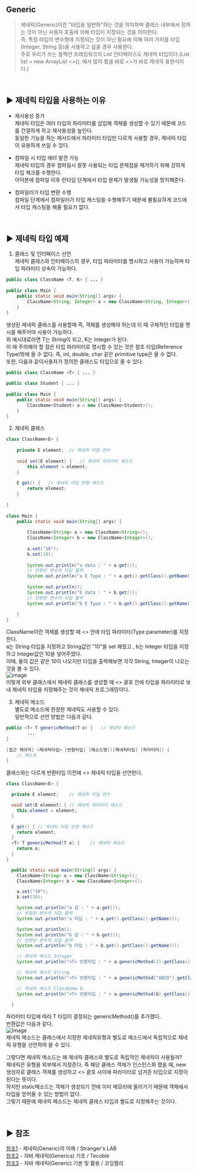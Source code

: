 ## Generic
>제네릭(Generic)이란 "타입을 일반화"하는 것을 의미하며 클래스 내부에서 정하는 것이 아닌 사용자 호출에 의해 타입이 지정되는 것을 의미한다. <br> 
즉, 특정 타입의 변수형에 지정되는 것이 아닌 필요에 의해 여러 가지를 타입(Integer, String 등)을 사용하고 싶을 경우 사용한다. <br> 
주로 우리가 쓰는 컬렉션 프레임워크의 List 인터페이스도 제네릭 타입이다.(List <Integer> list =  new ArrayList <>(); 에서 많이 봤을 바로 <>가 바로 제네릭 표현식이다.)<br>


<br>

## ▶️ 제네릭 타입을 사용하는 이유 
* 재사용성 증가 <br>
제네릭 타입은 여러 타입의 파라미터를 삽입해 객체를 생성할 수 있기 때문에 코드를 간결하게 하고 재사용성을 높인다.<br>
동일한 기능을 하는 메서드에서 파라미터 타입만 다르게 사용할 경우, 제네릭 타입이 유용하게 쓰일 수 있다. <br>

* 컴파일 시 타입 에러 발견 가능<br>
제네릭 타입의 경우 컴파일시 잘못 사용되는 타입 문제점을 제거하기 위해 강하게 타입 체크를 수행한다. <br>
이덕분에 컴파일 이후 런타임 단계에서 타입 문제가 발생될 가능성을 방지해준다. <br>

* 컴파일러가 타입 변환 수행 <br>
컴파일 단계에서 컴파일러가 타입 캐스팅을 수행해주기 때문에 불필요하게 코드에서 타입 캐스팅을 해줄 필요가 없다.<br> 


<br>

## ▶️ 제네릭 타입 예제 
1. 클래스 및 인터페이스 선언<br> 
제네릭 클래스와 인터페이스의 경우, 타입 파라미터를 명시하고 사용이 가능하며 타입 파라미터 상속이 가능하다.<br> 
```java
public class ClassName <T, K> { ... }
 
public class Main {
	public static void main(String[] args) {
		ClassName<String, Integer> a = new ClassName<String, Integer>();
	}
}
```
생성된 제네릭 클래스를 사용할때 즉, 객체를 생성해야 하는데 이 때 구체적인 타입을 명시를 해주어야 사용이 가능하다.<br> 
위 예시대로라면 T는 String이 되고, K는 Integer가 된다.<br> 
이 때 주의해야 할 점은 타입 파라미터로 명시할 수 있는 것은 참조 타입(Reference Type)밖에 올 수 없다. 즉, int, double, char 같은 primitive type은 올 수 없다. <br> 
또한, 다음과 같이사용자가 정의한 클래스도 타입으로 올 수 있다.<br> 
```java
public class ClassName <T> { ... }
 
public class Student { ... }
 
public class Main {
	public static void main(String[] args) {
		ClassName<Student> a = new ClassName<Student>();
	}
}
```

2. 제네릭 클래스

```java
class ClassName<E> {
	
	private E element;	// 제네릭 타입 변수
	
	void set(E element) {	// 제네릭 파라미터 메소드
		this.element = element;
	}
	
	E get() {	// 제네릭 타입 반환 메소드
		return element;
	}
	
}
 
class Main {
	public static void main(String[] args) {
		
		ClassName<String> a = new ClassName<String>();
		ClassName<Integer> b = new ClassName<Integer>();
		
		a.set("10");
		b.set(10);
	
		System.out.println("a data : " + a.get());
		// 반환된 변수의 타입 출력 
		System.out.println("a E Type : " + a.get().getClass().getName());
		
		System.out.println();
		System.out.println("b data : " + b.get());
		// 반환된 변수의 타입 출력 
		System.out.println("b E Type : " + b.get().getClass().getName());
		
	}
}
```
ClassName이란 객체를 생성할 때 <> 안에 타입 파라미터(Type parameter)를 지정한다.<br>
a는 String 타입을 지정하고 String값인 "10"을 set 해줬고 , b는 Integer 타입을 지정하고 Integer값인 10을 넣어주었다.<br>
이때, 둘의 값은 같은 10이 나오지만 타입을 출력해보면 각각 String, Integer이 나오는 것을 볼 수 있다.<br>
![image](https://user-images.githubusercontent.com/117061586/232072307-a88cfa59-b1eb-44a3-9aea-0ac749bcf7e2.png)<br>
이렇게 외부 클래스에서 제네릭 클래스를 생성할 때 <> 괄호 안에 타입을 파라미터로 보내 제네릭 타입을 지정해주는 것이 제네릭 프로그래밍이다.<br>

3. 제네릭 메소드<br>
별도로 메소드에 한정한 제네릭도 사용할 수 있다.<br>
일반적으로 선언 방법은 다음과 같다. <br>
```java
public <T> T genericMethod(T o) {	// 제네릭 메소드
		...
}
 
[접근 제어자] <제네릭타입> [반환타입] [메소드명]([제네릭타입] [파라미터]) {
	// 텍스트
}
```
클래스와는 다르게 반환타입 이전에 <> 제네릭 타입을 선언한다.<br>

```java
class ClassName<E> {

  private E element;	// 제네릭 타입 변수

  void set(E element) {	// 제네릭 파라미터 메소드
    this.element = element;
  }

  E get() {	// 제네릭 타입 반환 메소드
    return element;
  }
  <T> T genericMethod(T o) {	// 제네릭 메소드
    return o;
  }
}

  public static void main(String[] args) {
    ClassName<String> a = new ClassName<String>();
    ClassName<Integer> b = new ClassName<Integer>();

    a.set("10");
    b.set(10);

    System.out.println("a 값 : " + a.get());
    // 반환된 변수의 타입 출력
    System.out.println("a 타입 : " + a.get().getClass().getName());

    System.out.println();
    System.out.println("b 값 : " + b.get());
    // 반환된 변수의 타입 출력
    System.out.println("b 타입 : " + b.get().getClass().getName());

    // 제네릭 메소드 Integer
    System.out.println("<T> 반환타입 : " + a.genericMethod(3).getClass().getName());

    // 제네릭 메소드 String
    System.out.println("<T> 반환타입 : " + a.genericMethod("ABCD").getClass().getName());

    // 제네릭 메소드 ClassName b
    System.out.println("<T> 반환타입 : " + a.genericMethod(b).getClass().getName());

  }
```
파라미터 타입에 따라 T 타입이 결정되는 genericMethod()를 추가했다.<br>
반환값은 다음과 같다.<br>
![image](https://user-images.githubusercontent.com/117061586/232075285-2f2c27fe-5548-4dee-b8d9-14f5ba9d92ae.png)<br>
제네릭 메소드는 클래스에서 지정한 제네릭유형과 별도로 메소드에서 독립적으로 제네릭 유형을 선언하여 쓸 수 있다.<br>

그렇다면 제네릭 메소드는 왜 제네릭 클래스와 별도로 독립적인 제네릭이 사용될까?<br>
제네릭은 유형을 외부에서 지정준다. 즉 해당 클래스 객체가 인스턴스화 했을 때, new 생성자로 클래스 객체를 생성하고 <> 괄호 사이에 파라미터로 넘겨준 타입으로 지정이 된다는 뜻이다.<br>
하지만 static메소드는 객체가 생성되기 전에 이미 메모리에 올라가기 때문에 객체에서 타입을 얻어올 수 있는 방법이 없다.<br>
그렇기 때문에 제네릭 메소드는 제네릭 클래스 타입과 별도로 지정해주는 것이다.<br>

<br>


## ▶️ 참조
[참조1](https://st-lab.tistory.com/153) - 제네릭(Generic)의 이해 / Stranger's LAB <br>
[참조2](https://tecoble.techcourse.co.kr/post/2020-11-09-generics-basic/) -  자바 제네릭(Generics) 기초 / Tecoble<br>
[참조3](https://life-with-coding.tistory.com/489) -  자바 제네릭(Generic) 기본 및 활용 / 코딩젤리
